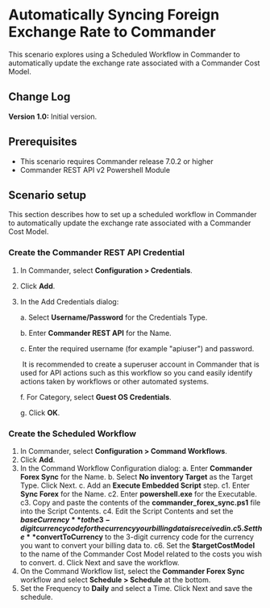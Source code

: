 # Automatically Syncing Foreign Exchange Rate to Commander

This scenario explores using a Scheduled Workflow in Commander to automatically update the exchange rate associated with a Commander Cost Model.

## Change Log

**Version 1.0:** Initial version.

## Prerequisites

* This scenario requires Commander release 7.0.2 or higher
* Commander REST API v2 Powershell Module

## Scenario setup

This section describes how to set up a scheduled workflow in Commander to automatically update the exchange rate associated with a Commander Cost Model.

### Create the Commander REST API Credential
1. In Commander, select **Configuration > Credentials**.
2. Click **Add**.
3. In the Add Credentials dialog:

   a. Select **Username/Password** for the Credentials Type.
   
   b. Enter **Commander REST API** for the Name.
   
   c. Enter the required username (for example "apiuser") and password.
   
   ​    It is recommended to create a superuser account in Commander that is used for API actions such as this workflow so you cand easily identify actions taken by workflows or other automated systems.
   
   f. For Category, select **Guest OS Credentials**.
   
   g. Click **OK**.

### Create the Scheduled Workflow
1. In Commander, select **Configuration > Command Workflows**.
2. Click **Add**.
3. In the Command Workflow Configuration dialog:
  a. Enter **Commander Forex Sync** for the Name.
  b. Select **No inventory Target** as the Target Type. Click Next.
  c. Add an **Execute Embedded Script** step.
   c1. Enter **Sync Forex** for the Name.
   c2. Enter **powershell.exe** for the Executable.
   c3. Copy and paste the contents of the **commander_forex_sync.ps1** file into the Script Contents.
   c4. Edit the Script Contents and set the **$baseCurrency** to the 3-digit currency code for the currency your billing data is received in. 
   c5. Set the **$convertToCurrency** to the 3-digit currency code for the currency you want to convert your billing data to.
   c6. Set the **$targetCostModel** to the name of the Commander Cost Model related to the costs you wish to convert.
  d. Click Next and save the workflow.
 4. On the Command Workflow list, select the **Commander Forex Sync** workflow and select **Schedule > Schedule** at the bottom.
 5. Set the Frequency to **Daily** and select a Time. Click Next and save the schedule.
